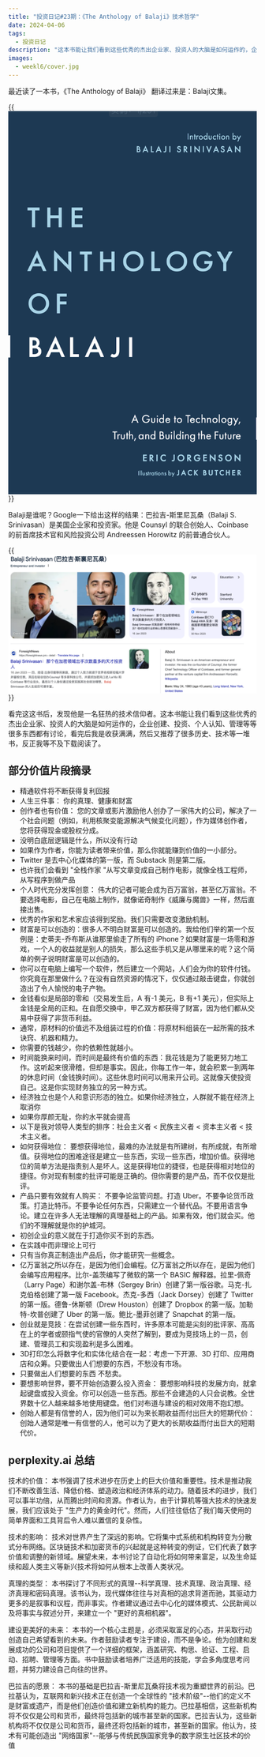```yaml
---
title: "投资日记#23期：《The Anthology of Balaji》技术哲学"
date: 2024-04-06
tags:
  - 投资日记
description: "这本书能让我们看到这些优秀的杰出企业家、投资人的大脑是如何运作的，企业创建、投资、个人认知、管理等等很多东西都有讨论，看完后我是收获满满，然后又推荐了很多历史、技术等一堆书，反正我等不及下载阅读了。"
images:
  - weekl6/cover.jpg
---
```

最近读了一本书，《The Anthology of Balaji》 翻译过来是：Balaji文集。

{{<img src="book.png" alt="bg" maxWidth="600px" align="center" caption="The Anthology of Balaji" >}}

Balaji是谁呢？Google一下给出这样的结果：巴拉吉-斯里尼瓦桑（Balaji S. Srinivasan）是美国企业家和投资家。他是 Counsyl 的联合创始人、Coinbase 的前首席技术官和风险投资公司 Andreessen Horowitz 的前普通合伙人。

{{<img src="recover.png" alt="bg" maxWidth="960px" align="center" caption="Balaji" >}}

看完这这书后，发现他是一名狂热的技术信仰者。这本书能让我们看到这些优秀的杰出企业家、投资人的大脑是如何运作的，企业创建、投资、个人认知、管理等等很多东西都有讨论，看完后我是收获满满，然后又推荐了很多历史、技术等一堆书，反正我等不及下载阅读了。

## 部分价值片段摘录

- 精通软件将不断获得复利回报
- 人生三件事： 你的真理、健康和财富
- 创作者也有价值： 您的文章或影片激励他人创办了一家伟大的公司，解决了一个社会问题（例如，利用核聚变能源解决气候变化问题），作为媒体创作者，您将获得现金或股权分成。
- 没明白底层逻辑是什么，所以没有行动
- 如果作为作者，你能为读者带来价值，那么你就能赚到价值的一小部分。
- Twitter 是去中心化媒体的第一版，而 Substack 则是第二版。
- 也许我们会看到 "全栈作家 "从写文章变成自己制作电影，就像全栈工程师，从写程序到做产品
- 个人时代充分发挥创意： 伟大的记者可能会成为百万富翁，甚至亿万富翁。不要选择电影，自己在电脑上制作，就像诺奇制作《威廉与魔兽》一样，然后直接出售。
- 优秀的作家和艺术家应该得到奖励。我们只需要改变激励机制。
- 财富是可以创造的：很多人不明白财富是可以创造的。我给他们举的第一个反例是：史蒂夫-乔布斯从谁那里偷走了所有的 iPhone？如果财富是一场零和游戏，一个人的收益就是别人的损失，那么这些手机又是从哪里来的呢？这个简单的例子说明财富是可以创造的。
- 你可以在电脑上编写一个软件，然后建立一个网站，人们会为你的软件付钱。你究竟在那里做什么？在没有自然资源的情况下，仅仅通过敲击键盘，你就创造出了令人愉悦的电子产物。
- 金钱看似是局部的零和（交易发生后，A 有-1 美元，B 有+1 美元），但实际上金钱是全局的正和。在自愿交换中，甲乙双方都获得了财富，因为他们都从交易中获得了非货币利益。
- 通常，原材料的价值远不及组装过程的价值：将原材料组装在一起所需的技术诀窍、机器和精力。
- 你需要的钱越少，你的依赖性就越小。
- 时间能换来时间，而时间是最终有价值的东西：我花钱是为了能更努力地工作。这听起来很滑稽，但却是事实。因此，你每工作一年，就会积累一到两年的休息时间（金钱换时间）。这些休息时间可以用来开公司。这就像天使投资自己。这是你实现财务独立的另一种方式。
- 经济独立也是个人和意识形态的独立。如果你经济独立，人群就不能在经济上取消你
- 如果你厚颜无耻，你的水平就会提高
- 以下是我对领导人类型的排序：社会主义者 < 民族主义者 < 资本主义者 < 技术主义者。
- 如何获得地位： 要想获得地位，最难的办法就是有所建树，有所成就，有所增值。获得地位的困难途径是建立一些东西，实现一些东西，增加价值。获得地位的简单方法是指责别人是坏人。这是获得地位的捷径，也是获得相对地位的捷径。你对现有制度的批评可能是正确的。但你需要的是产品，而不仅仅是批评。
- 产品只要有效就有人购买： 不要争论监管问题。打造 Uber。不要争论货币政策。打造比特币。不要争论任何东西，只需建立一个替代品。不要用语言争论。建立在许多人无法理解的真理基础上的产品。如果有效，他们就会买。他们的不理解就是你的护城河。
- 初创企业的意义就在于打造你买不到的东西。
- 在实践中而非理论上可行
- 只有当你真正制造出产品后，你才能研究一些概念。
- 亿万富翁之所以存在，是因为他们会编程。亿万富翁之所以存在，是因为他们会编写应用程序。比尔-盖茨编写了微软的第一个 BASIC 解释器。拉里-佩奇（Larry Page）和谢尔盖-布林（Sergey Brin）创建了第一版谷歌。马克-扎克伯格创建了第一版 Facebook。杰克-多西（Jack Dorsey）创建了 Twitter 的第一版。德鲁-休斯顿（Drew Houston）创建了 Dropbox 的第一版。加勒特-坎普创建了 Uber 的第一版。鲍比-墨菲创建了 Snapchat 的第一版。
- 创业就是竞技：在尝试创建一些东西时，许多原本可能是尖刻的批评家、高高在上的学者或颐指气使的官僚的人突然了解到，要成为竞技场上的一员，创建、管理员工和实现盈利是多么困难。
- 3D打印怎么将数字化和实体化结合在一起：考虑一下开源、3D 打印、应用商店和众筹。只要做出人们想要的东西，不愁没有市场。
- 只要做出人们想要的东西 不愁卖。
- 要想影响世界，要不开始创造要么投入资金： 要想影响科技的发展方向，就拿起键盘或投入资金。你可以创造一些东西。那些不会建造的人只会说教。全世界数十亿人越来越多地使用键盘。他们对布道与建设的相对效用不抱幻想。
- 创始人都是有信誉的人，因为他们可以为来长期收益而付出巨大的短期代价： 创始人通常是唯一有信誉的人，他可以为了更大的长期收益而付出巨大的短期代价。

## perplexity.ai 总结

技术的价值：
本书强调了技术进步在历史上的巨大价值和重要性。技术是推动我们不断改善生活、降低价格、塑造政治和经济体系的动力。随着技术的进步，我们可以事半功倍，从而腾出时间和资源。作者认为，由于计算机等强大技术的快速发展，我们应该处于 "生产力的黄金时代"。然而，人们往往低估了我们每天使用的简单界面和工具背后令人难以置信的复杂性。

技术的影响​：
技术对世界产生了深远的影响。它将集中式系统和机构转变为分散式分布网络。区块链技术和加密货币的兴起就是这种转变的例证，它们代表了数字价值和调整的新领域。展望未来，本书讨论了自动化将如何带来富足，以及生命延续和超人类主义等新兴技术将如何从根本上改善人类状况。

真理的类型：
本书探讨了不同形式的真理--科学真理、技术真理、政治真理、经济真理和密码真理。该书认为，现代媒体往往与对真相的追求背道而驰，其驱动力更多的是叙事和议程，而非事实。作者建议通过去中心化的媒体模式、公民新闻以及将事实与叙述分开，来建立一个 "更好的真相机器"。

建设更美好的未来：
本书的一个核心主题是，必须采取富足的心态，并采取行动创造自己希望看到的未来。作者鼓励读者专注于建设，而不是争论。他为创建和发展成功的公司和项目提供了一个详细的框架，涵盖研究、构思、验证、工程、启动、招聘、管理等方面。书中鼓励读者培养广泛适用的技能，学会多角度思考问题，并努力建设自己向往的世界。

巴拉吉的愿景：
本书的基础是巴拉吉-斯里尼瓦桑将技术视为重塑世界的前沿。巴拉基认为，互联网和新兴技术正在创造一个全球性的 "技术阶级"--他们的定义不是财富或遗产，而是他们创造价值和建立新机构的能力。巴拉基相信，这些新机构将不仅仅是公司和货币，最终将包括新的城市甚至新的国家。巴拉吉认为，这些新机构将不仅仅是公司和货币，最终还将包括新的城市，甚至新的国家。他认为，技术有可能创造出 "网络国家"--能够与传统民族国家竞争的数字原生社区技术的价值